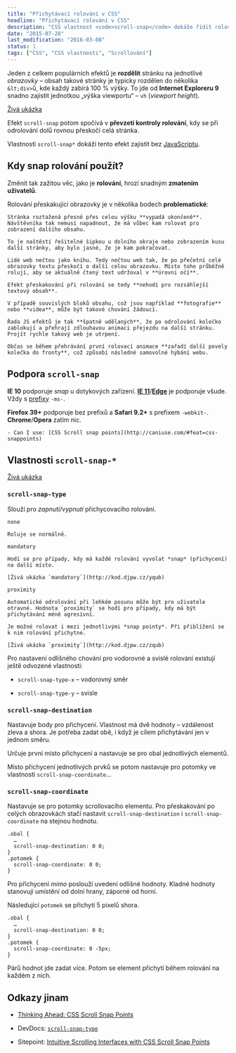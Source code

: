 ```yaml
---
title: "Přichytávací rolování v CSS"
headline: "Přichytávací rolování v CSS"
description: "CSS vlastnost <code>scroll-snap</code> dokáže řídit rolování, aby přeskakovalo mezi jednotlivými elementy."
date: "2015-07-28"
last_modification: "2016-03-08"
status: 1
tags: ["CSS", "CSS vlastnosti", "Scrollování"]
---
```


Jeden z celkem populárních efektů je **rozdělit** stránku na jednotlivé *obrazovky* – obsah takové stránky je typicky rozdělen do několika `&lt;div>`ů, kde každý zabírá 100 % výšky. To jde od **Internet Exploreru 9** snadno zajistit jednotkou „výška viewportu“ – `vh` (*viewport height*).

[Živá ukázka](http://kod.djpw.cz/dpob)

Efekt `scroll-snap` potom spočívá v **převzetí kontroly rolování**, kdy se při odrolování dolů rovnou přeskočí celá stránka.

Vlastnosti `scroll-snap*` dokáží tento efekt zajistit bez [JavaScriptu](/js).

## Kdy snap rolování použít?

Změnit tak zažitou věc, jako je **rolování**, hrozí snadným **zmatením uživatelů**.

Rolování přeskakující obrazovky je v několika bodech **problematické**:

    Stránka roztažená přesně přes celou výšku **vypadá ukončeně**. Návštěvníka tak nemusí napadnout, že má vůbec kam rolovat pro zobrazení dalšího obsahu.

    To je naštěstí řešitelné šipkou u dolního okraje nebo zobrazením kusu další stránky, aby bylo jasné, že je kam pokračovat.

    Lidé web nečtou jako knihu. Tedy nečtou web tak, že po přečetní celé obrazovky textu přeskočí o další celou obrazovku. Místo toho průběžně rolují, aby se aktuálně čtený text udržoval v **úrovni očí**.

    Efekt přeskakování při rolování se tedy **nehodí pro rozsáhlejší textový obsah**.

    V případě souvislých bloků obsahu, což jsou například **fotografie** nebo **videa**, může být takové chování žádoucí.

    Řada JS efektů je tak **špatně udělaných**, že po odrolování kolečko zablokují a přehrají zdlouhavou animaci přejezdu na další stránku. Projít rychle takový web je utrpení.

    Občas se během přehrávání první rolovací animace **zařadí další povely kolečka do fronty**, což způsobí následné samovolné hýbání webu.

## Podpora `scroll-snap`

**IE 10** podporuje *snap* u dotykových zařízení. [**IE 11**](/ie11)/[**Edge**](/microsoft-edge) je podporuje všude. Vždy s [prefixy](/css-prefixy) `-ms-`.

**Firefox 39+** podporuje bez prefixů a **Safari 9.2+** s prefixem `-webkit-`. **Chrome**/**Opera** zatím nic.

    - Can I use: [CSS Scroll snap points](http://caniuse.com/#feat=css-snappoints)

## Vlastnosti `scroll-snap-*`

[Živá ukázka](http://kod.djpw.cz/wqub)

### `scroll-snap-type`

Slouží pro *zapnutí/vypnutí* přichycovacího rolování.

  `none`
  
    Roluje se normálně.

  `mandatory`
  
    Hodí se pro případy, kdy má každé rolování vyvolat *snap* (přichycení) na další místo.

    [Živá ukázka `mandatory`](http://kod.djpw.cz/yqub)

  `proximity`
  
    Automatické odrolování při lehkém posunu může být pro uživatele otravné. Hodnota `proximity` se hodí pro případy, kdy má být přichytávání méně agresívní.

    Je možné rolovat i mezi jednotlivými *snap pointy*. Při přiblížení se k nim rolování přichytne.

    [Živá ukázka `proximity`](http://kod.djpw.cz/zqub)

Pro nastavení odlišného chování pro vodorovné a svislé rolování existují ještě odvozené vlastnosti:

  - `scroll-snap-type-x` – vodorovný směr

  - `scroll-snap-type-y` – svisle

### `scroll-snap-destination`

Nastavuje body pro přichycení. Vlastnost má dvě hodnoty – vzdálenost zleva a shora. Je potřeba zadat obě, i když je cílem přichytávání jen v jednom směru.

Určuje první místo přichycení a nastavuje se pro obal jednotlivých elementů.

Místo přichycení jednotlivých prvků se potom nastavuje pro potomky ve vlastnosti `scroll-snap-coordinate`…

### `scroll-snap-coordinate`

Nastavuje se pro potomky scrollovacího elementu. Pro přeskakování po celých obrazovkách stačí nastavit `scroll-snap-destination` i `scroll-snap-coordinate` na stejnou hodnotu.

```
.obal {
  …
  scroll-snap-destination: 0 0;
}
.potomek {
  scroll-snap-coordinate: 0 0;
}

```

Pro přichycení *mimo* poslouží uvedení odlišné hodnoty. Kladné hodnoty stanovují umístění od dolní hrany, záporné od horní.

Následující `potomek` se přichytí 5 pixelů shora.

```
.obal {
  …
  scroll-snap-destination: 0 0;
}
.potomek {
  scroll-snap-coordinate: 0 -5px;
}

```

Párů hodnot jde zadat více. Potom se element přichytí během rolování na každém z nich.

## Odkazy jinam

  - [Thinking Ahead: CSS Scroll Snap Points](http://blog.teamtreehouse.com/css-scroll-snap-points)

  - DevDocs: [`scroll-snap-type`](http://devdocs.io/css/scroll-snap-type)

  - Sitepoint: [Intuitive Scrolling Interfaces with CSS Scroll Snap Points](http://www.sitepoint.com/intuitive-scrolling-interfaces-with-css-scroll-snap-points/)